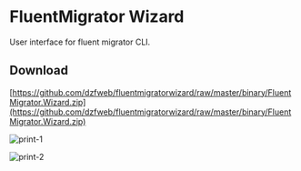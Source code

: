 # FluentMigrator Wizard

User interface for fluent migrator CLI.

## Download
[https://github.com/dzfweb/fluentmigratorwizard/raw/master/binary/FluentMigrator.Wizard.zip](https://github.com/dzfweb/fluentmigratorwizard/raw/master/binary/FluentMigrator.Wizard.zip)

![print-1](https://cdn.pbrd.co/images/79wqJ4vpB.png)

![print-2](https://cdn.pbrd.co/images/79x2ikvp6.png)
